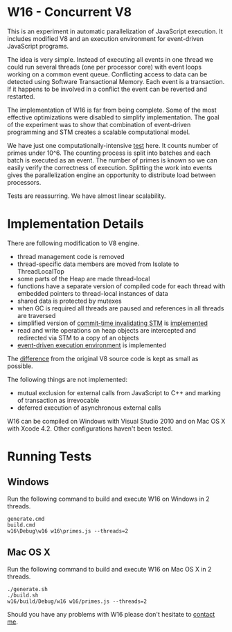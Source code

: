 W16 - Concurrent V8
===================

This is an experiment in automatic parallelization of JavaScript execution. It
includes modified V8 and an execution environment for event-driven JavaScript
programs.

The idea is very simple. Instead of executing all events in one thread we could
run several threads (one per processor core) with event loops working on a
common event queue. Conflicting access to data can be detected using Software
Transactional Memory. Each event is a transaction. If it happens to be involved
in a conflict the event can be reverted and restarted.

The implementation of W16 is far from being complete. Some of the most effective
optimizations were disabled to simplify implementation. The goal of the
experiment was to show that combination of event-driven programming and STM
creates a scalable computational model.

We have just one computationally-intensive
[test](https://github.com/sheremetyev/w16/blob/master/w16/primes.js)
here. It counts number of primes under 10^6. The counting process is split into
batches and each batch is executed as an event. The number of primes is known so
we can easily verify the correctness of execution. Splitting the work into
events gives the parallelization engine an opportunity to distribute load
between processors.

Tests are reassurring. We have almost linear scalability.

Implementation Details
======================

There are following modification to V8 engine.
- thread management code is removed
- thread-specific data members are moved from Isolate to ThreadLocalTop
- some parts of the Heap are made thread-local
- functions have a separate version of compiled code for each thread with
  embedded pointers to thread-local instances of data
- shared data is protected by mutexes
- when GC is required all threads are paused and references in all threads are
  traversed
- simplified version of
  [commit-time invalidating STM](http://dl.acm.org/citation.cfm?id=1772970) is
  [implemented](https://github.com/sheremetyev/w16/blob/master/src/stm.cc)
- read and write operations on heap objects are intercepted and redirected via
  STM to a copy of an objects
- [event-driven execution environment](https://github.com/sheremetyev/w16/blob/master/w16/main.cc)
  is implemented

The [difference](https://github.com/sheremetyev/w16/compare/v8...master) from
the original V8 source code is kept as small as possible.

The following things are not implemented:
- mutual exclusion for external calls from JavaScript to C++ and marking of
  transaction as irrevocable
- deferred execution of asynchronous external calls

W16 can be compiled on Windows with Visual Studio 2010 and on Mac OS X with
Xcode 4.2. Other configurations haven't been tested.

Running Tests
=============

Windows
-------

Run the following command to build and execute W16 on Windows in 2 threads.

    generate.cmd
    build.cmd
    w16\Debug\w16 w16\primes.js --threads=2

Mac OS X
--------

Run the following command to build and execute W16 on Mac OS X in 2 threads.

    ./generate.sh
    ./build.sh
    w16/build/Debug/w16 w16/primes.js --threads=2

Should you have any problems with W16 please don't hesitate to
[contact me](sheremetyev@gmail.com).

